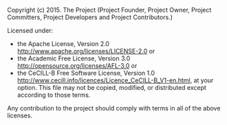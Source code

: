 Copyright (c) 2015. The Project (Project Founder, Project Owner, Project Committers, Project Developers and Project Contributors.)

Licensed under:
 - the Apache License, Version 2.0 <http://www.apache.org/licenses/LICENSE-2.0> or
 - the Academic Free License, Version 3.0 <http://opensource.org/licenses/AFL-3.0> or
 - the CeCILL-B Free Software License, Version 1.0 <http://www.cecill.info/licences/Licence_CeCILL-B_V1-en.html>, at your option.
This file may not be copied, modified, or distributed except according to those terms.

Any contribution to the project should comply with terms in all of the above licenses.